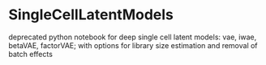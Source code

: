 # SingleCellLatentModels
deprecated python notebook for deep single cell latent models: vae, iwae, betaVAE, factorVAE; with options for library size estimation and removal of batch effects
